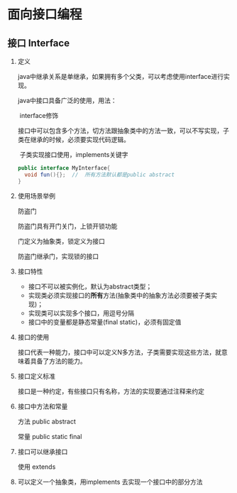 # 面向接口编程

## 接口 Interface

1. 定义

   java中继承关系是单继承，如果拥有多个父类，可以考虑使用interface进行实现。

   java中接口具备广泛的使用，用法：

   ​	interface修饰

   ​	接口中可以包含多个方法，切方法跟抽象类中的方法一致，可以不写实现，子类在继承的时候，必须要实现代码逻辑。

   ​	子类实现接口使用，implements关键字

   ```java
   public interface MyInterface{
     void fun(){};  //	所有方法默认都是public abstract
   }
   ```

   

2. 使用场景举例

   防盗门

   防盗门具有开门关门，上锁开锁功能

   门定义为抽象类，锁定义为接口

   防盗门继承门，实现锁的接口

3. 接口特性

   - 接口不可以被实例化，默认为abstract类型；
   - 实现类必须实现接口的**所有**方法(抽象类中的抽象方法必须要被子类实现)；
   - 实现类可以实现多个接口，用逗号分隔
   - 接口中的变量都是静态常量(final static)，必须有固定值

4. 接口的使用

   接口代表一种能力，接口中可以定义N多方法，子类需要实现这些方法，就意味着具备了方法的能力。

5. 接口定义标准

   接口是一种约定，有些接口只有名称，方法的实现要通过注释来约定

6. 接口中方法和常量

   方法 public abstract

   常量 public static final

7. 接口可以继承接口

   使用 extends

8. 可以定义一个抽象类，用implements 去实现一个接口中的部分方法